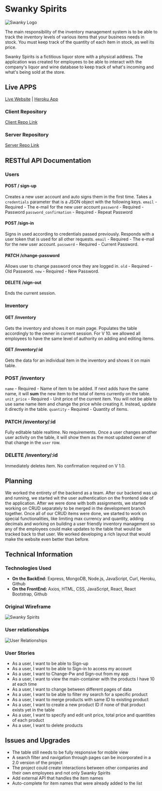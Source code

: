 # Swanky Spirits

![Swanky Logo](https://i.imgur.com/upwpD36.png)

The main responsibility of the inventory management system is to be able to track the inventory levels of various items that your business needs in stock. You must keep track of the quantity of each item in stock, as well its price.

Swanky Spirits is a fictitious liquor store with a physical address. The application was created for employees to be able to interact with the company's liquor and wine database to keep track of what's incoming and what's being sold at the store.

## Live APPS

[Live Website](https://callback-ktz.github.io/swanky-spirits-client/) | [Heroku App](https://glacial-cliffs-16241.herokuapp.com/)

### Client Repository

[Client Repo Link](https://github.com/Callback-ktz/swanky-spirits-client)

### Server Repository

[Server Repo Link](https://github.com/Callback-ktz/swanky-spirits-server)

## RESTful API Documentation

### Users

#### POST / sign-up

Creates a new user account and auto signs them in the first time.
Takes a `credentials` parameter that is a JSON object with the following keys.
`email` - Required - The e-mail for the new user account
`password` - Required - Password
`password_confirmation` - Required - Repeat Password

#### POST /sign-in

Signs in used according to credentials passed previously. Responds with a user token that is used for all other requests.
`email` - Required - The e-mail for the new user account.
`password` - Required - Current Password.

#### PATCH /change-password

Allows user to change password once they are logged in.
`old` - Required - Old Password.
`new` - Required - New Password.

#### DELETE /sign-out

Ends the current session.

### Inventory

#### GET /inventory

Gets the inventory and shows it on main page. Populates the table accordingly to the owner in current session. For V 10. we allowed all employees to have the same level of authority on adding and editing items.

#### GET /inventory/:id

Gets the data for an individual item in the inventory and shows it on main table.

### POST /inventory

`name` - Required - Name of item to be added. If next adds have the same name, it will **sum** the new item to the total of items currently on the table.
`unit_price` - Required - Unit price of the current item. You will not be able to use same name item and change the price while creating it. Instead, update it directly in the table.
`quantity` - Required - Quantity of items.

### PATCH /inventory/:id

Fully editable table realtime. No requirements. Once a user changes another user activity on the table, it will show them as the most updated owner of that change in the `user` row.

### DELETE /inventory/:id

Immediately deletes item. No confirmation required on V 1.0.

## Planning

We worked the entirety of the backend as a team. After our backend was up and running, we started wit the user authentication on the frontend side of the application. After we were done with both assignments, we started working on CRUD separately to be merged in the development branch together. Once all of our CRUD items were done, we started to work on special functionalities, like limiting max currency and quantity, adding decimals and working on building a user friendly inventory management so any of the employees could make updates to the table that would be tracked back to that user. We worked developing a rich layout that would make the website even better than before.

## Technical Information

### Technologies Used

- **On the BackEnd:**
Express, MongoDB, Node.js, JavaScript, Curl, Heroku, Github
- **On the FrontEnd:**
Axios, HTML, CSS, JavaScript, React, React Bootstrap, Github

### Original Wireframe

![Swanky Spirits](https://i.imgur.com/Ekqjqv5.jpg)

### User relationships

![User Relationships](https://i.imgur.com/psotpgR.jpg)

### User Stories

- As a user, I want to be able to Sign-up
- As a user, I want to be able to Sign-in to access my account
- As a user, I want to Change-Pw and Sign-out from my app
- As a user, I want to view the main-container with the products I have 10 at each time
- As a user, I want to change between different pages of data
- As a user, I want to be able to filter my search for a specific product
- As a user, I want to merge products with same ID to existing product
- As a user, I want to create a new product ID if none of that product exists yet in the table
- As a user, I want to specify and edit unit price, total price and quantities of each product
- As a user, I want to delete products

## Issues and Upgrades

- The table still needs to be fully responsive for mobile view
- A search filter and navigation through pages can be incorporated in a 2.0 version of the project
- The project could create interactions between other companies and their own employees and not only Swanky Spirits
- Add external API that handles the item names
- Auto-complete for item names that were already added to the list
